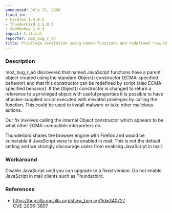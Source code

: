 ```yaml
---
announced: July 25, 2006
fixed_in:
- Firefox 1.5.0.5
- Thunderbird 1.5.0.5
- SeaMonkey 1.0.3
impact: Critical
reporter: moz_bug_r_a4
title: Privilege escalation using named-functions and redefined "new Object()"
---
```


<h3>Description</h3>

<p>moz_bug_r_a4 discovered that named JavaScript functions have a parent object
created using the standard Object() constructor (ECMA-specified behavior)
and that this constructor can be redefined by script (also ECMA-specified
behavior). If the Object() constructor is changed to return a reference
to a privileged object with useful properties it is possible to have
attacker-supplied script executed with elevated privileges by calling
the function. This could be used to install malware or take other malicious 
actions.</p>

<p>Our fix involves calling the internal Object constructor which
appears to be what other ECMA-compatible interpreters do.</p>

<p class="note">Thunderbird shares the browser engine with Firefox
and would be vulnerable if JavaScript were to be enabled in mail. This is not
the default setting and we strongly discourage users from enabling
JavaScript in mail.</p>

<h3>Workaround</h3>

<p>Disable JavaScript until you can upgrade to a fixed version. Do not enable
JavaScript in mail clients such as Thunderbird.</p>

<h3>References</h3>

<ul>
<li><a href="https://bugzilla.mozilla.org/show_bug.cgi?id=340727">
https://bugzilla.mozilla.org/show_bug.cgi?id=340727</a><br/>
CVE-2006-3807</li>
</ul>



